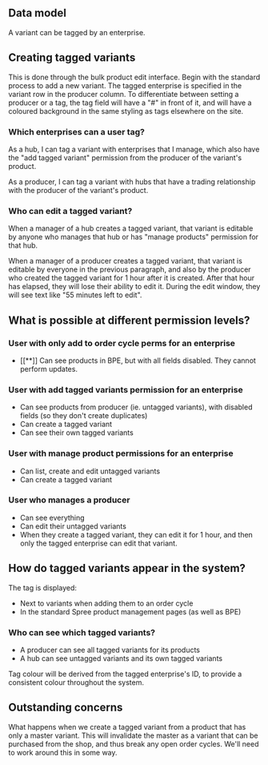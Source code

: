 ## Data model

A variant can be tagged by an enterprise.


## Creating tagged variants

This is done through the bulk product edit interface.
Begin with the standard process to add a new variant.
The tagged enterprise is specified in the variant row in the producer column.
To differentiate between setting a producer or a tag, the tag field will have a "#" in front of it, and will have a coloured background in the same styling as tags elsewhere on the site.


### Which enterprises can a user tag?

As a hub, I can tag a variant with enterprises that I manage, which also have the "add tagged variant" permission from the producer of the variant's product.

As a producer, I can tag a variant with hubs that have a trading relationship with the producer of the variant's product.


### Who can edit a tagged variant?

When a manager of a hub creates a tagged variant, that variant is editable by anyone who manages that hub or has "manage products" permission for that hub.

When a manager of a producer creates a tagged variant, that variant is editable by everyone in the previous paragraph, and also by the producer who created the tagged variant for 1 hour after it is created. After that hour has elapsed, they will lose their ability to edit it. During the edit window, they will see text like "55 minutes left to edit".


## What is possible at different permission levels?

### User with only add to order cycle perms for an enterprise

- [[**]] Can see products in BPE, but with all fields disabled. They cannot perform updates.


### User with add tagged variants permission for an enterprise

- Can see products from producer (ie. untagged variants), with disabled fields (so they don't create duplicates)
- Can create a tagged variant
- Can see their own tagged variants


### User with manage product permissions for an enterprise

- Can list, create and edit untagged variants
- Can create a tagged variant


### User who manages a producer

- Can see everything
- Can edit their untagged variants
- When they create a tagged variant, they can edit it for 1 hour, and then only the tagged enterprise can edit that variant.


## How do tagged variants appear in the system?

The tag is displayed:
- Next to variants when adding them to an order cycle
- In the standard Spree product management pages (as well as BPE)

### Who can see which tagged variants?

- A producer can see all tagged variants for its products
- A hub can see untagged variants and its own tagged variants

Tag colour will be derived from the tagged enterprise's ID, to provide a consistent colour throughout the system.

## Outstanding concerns

What happens when we create a tagged variant from a product that has only a master variant. This will invalidate the master as a variant that can be purchased from the shop, and thus break any open order cycles. We'll need to work around this in some way.

